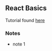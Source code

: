 ## React Basics

Tutorial found [here](https://www.youtube.com/watch?v=JPT3bFIwJYA)


### Notes

- note 1

